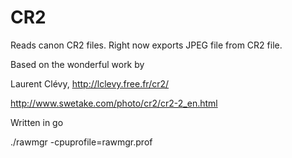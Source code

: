

# CR2

Reads canon CR2 files.
Right now exports JPEG file from CR2 file.

Based on the wonderful work by 

Laurent Clévy, http://lclevy.free.fr/cr2/ 

http://www.swetake.com/photo/cr2/cr2-2_en.html

Written in go 



            
            

./rawmgr -cpuprofile=rawmgr.prof

